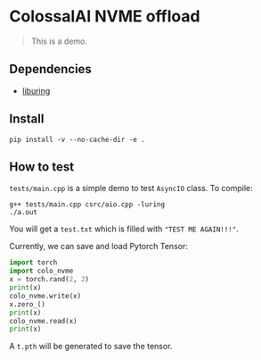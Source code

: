 # ColossalAI NVME offload

> This is a demo.

## Dependencies
- [liburing](https://github.com/axboe/liburing)

## Install
```shell
pip install -v --no-cache-dir -e .
```

## How to test
`tests/main.cpp` is a simple demo to test `AsyncIO` class. To compile:

```shell
g++ tests/main.cpp csrc/aio.cpp -luring
./a.out
```

You will get a `test.txt` which is filled with `"TEST ME AGAIN!!!"`.

Currently, we can save and load Pytorch Tensor:

```python
import torch
import colo_nvme
x = torch.rand(2, 2)
print(x)
colo_nvme.write(x)
x.zero_()
print(x)
colo_nvme.read(x)
print(x)
```

A `t.pth` will be generated to save the tensor.